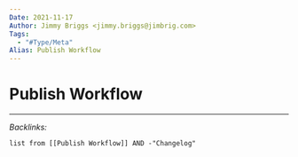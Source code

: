```yaml
---
Date: 2021-11-17
Author: Jimmy Briggs <jimmy.briggs@jimbrig.com>
Tags:
  - "#Type/Meta"
Alias: Publish Workflow
---
```


# Publish Workflow

---

*Backlinks:*

````dataview
list from [[Publish Workflow]] AND -"Changelog"
````
